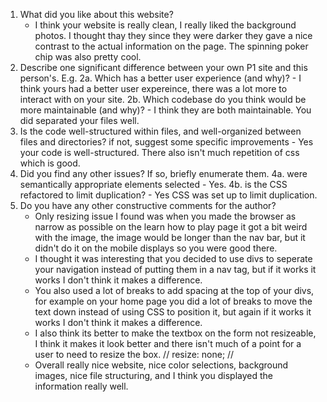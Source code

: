 1. What did you like about this website?
    - I think your website is really clean, I really liked the background photos. I thought thay they since they were
        darker they gave a nice contrast to the actual information on the page. The spinning poker chip was also pretty cool.
2. Describe one significant difference between your own P1 site and this person's. E.g.
    2a. Which has a better user experience (and why)?
        - I think yours had a better user expereince, there was a lot more to interact with on your site.
    2b. Which codebase do you think would be more maintainable (and why)?
        - I think they are both maintainable. You did separated your files well.
3. Is the code well-structured within files, and well-organized between files and directories?
    if not, suggest some specific improvements
        - Yes your code is well-structured. There also isn't much repetition of css which is good. 
4. Did you find any other issues? If so, briefly enumerate them.
    4a. were semantically appropriate elements selected
        - Yes.
    4b. is the CSS refactored to limit duplication?
        - Yes CSS was set up to limit duplication.
5. Do you have any other constructive comments for the author?
    - Only resizing issue I found was when you made the browser as narrow as possible on the learn how to play page it got a bit weird with the image, the image would be longer than the nav bar, but it didn't do it on the mobile displays so you were good there.
    - I thought it was interesting that you decided to use divs to seperate your navigation instead of putting them in a nav tag, but if it works it works I don't think it makes a difference.
    - You also used a lot of breaks to add spacing at the top of your divs, for example on your home page you did a lot of breaks to move the text down instead of using CSS to position it, but again if it works it works I don't think it makes a difference.
    - I also think its better to make the textbox on the form not resizeable, I think it makes it look better and there isn't much of a point for a user to need to resize the box. //     resize: none;    //
    - Overall really nice website, nice color selections, background images, nice file structuring, and I think you displayed the information really well.